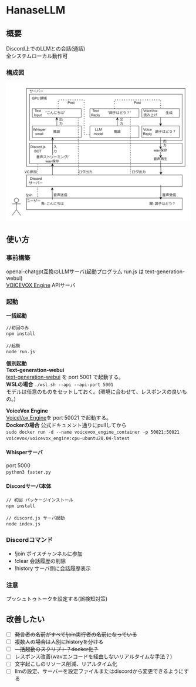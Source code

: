 # HanaseLLM

## 概要
Discord上でのLLMとの会話(通話)  
全システムローカル動作可


### 構成図  
<picture>
  <source srcset="./pics/hanasellm-dark.png" media="(prefers-color-scheme: dark)">
  <source srcset="./pics/hanasellm-light.png" media="(prefers-color-scheme: light)">
  <img src="./pics/hanasellm-white.png" alt="構成図">
</picture>

## 使い方

### 事前構築
openai-chatgpt互換のLLMサーバ(起動プログラム run.js は text-generation-webui)   
[VOICEVOX Engine](https://github.com/VOICEVOX/voicevox_engine) APIサーバ


### 起動

**一括起動**  

```
//初回のみ
npm install

//起動
node run.js
```

**個別起動**  
**Text-generation-webui**  
[text-generation-webui](https://github.com/oobabooga/text-generation-webui) を port 5001 で起動する。  
**WSLの場合** `./wsl.sh --api --api-port 5001`  
モデルは任意のものをセットしておく。(環境に合わせて、レスポンスの良いもの。)

**VoiceVox Engine**  
[VoiceVox Engine](https://github.com/VOICEVOX/voicevox_engine)を port 50021 で起動する。  
**Dockerの場合**  公式ドキュメント通りにpullしてから  
`sudo docker run -d --name voicevox_engine_container -p 50021:50021 voicevox/voicevox_engine:cpu-ubuntu20.04-latest` 

#### Whisperサーバ
port 5000  
`python3 faster.py`


#### Discordサーバ本体
``` 
// 初回 パッケージインストール
npm install

// discord.js サーバ起動
node index.js
```

### Discordコマンド

- !join ボイスチャンネルに参加
- !clear 会話履歴の削除
- !history サーバ側に会話履歴表示

### 注意
プッシュトゥトークを設定する(誤検知対策)

## 改善したい
- [ ] ~~発言者の名前がすべて!join実行者の名前になっている~~
- [ ] ~~複数人の場合は人別にhistoryを分ける~~
- [ ] ~~一括起動のスクリプト？docker化？~~
- [ ]  レスポンス改善(wavエンコードを経由しないリアルタイムな手法？)
- [ ] 文字起こしのリソース削減、リアルタイム化
- [ ] llmの設定、サーバーを設定ファイルまたはdiscordから変更できるようにする